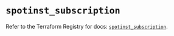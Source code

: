 # `spotinst_subscription`

Refer to the Terraform Registry for docs: [`spotinst_subscription`](https://registry.terraform.io/providers/spotinst/spotinst/1.217.0/docs/resources/subscription).
